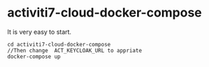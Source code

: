 # activiti7-cloud-docker-compose

It is very easy to start.
```clone https://github.com/almerico/activiti7-cloud-docker-compose
cd activiti7-cloud-docker-compose
//Then change  ACT_KEYCLOAK_URL to appriate 
docker-compose up   
```
